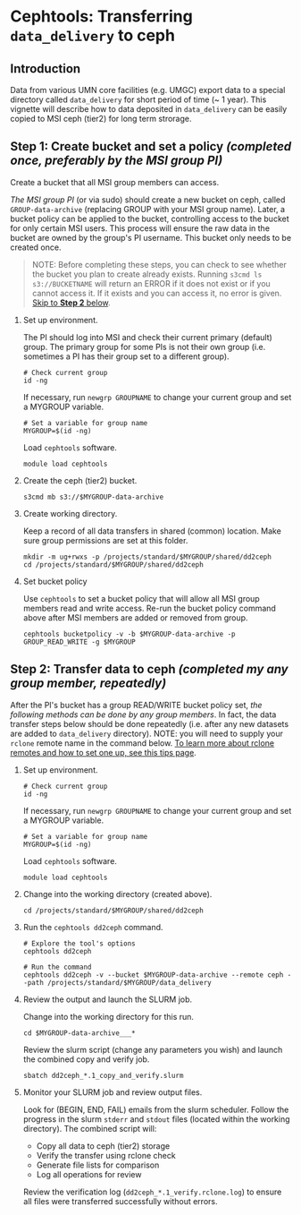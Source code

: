 # Cephtools: Transferring `data_delivery` to ceph

## Introduction

Data from various UMN core facilities (e.g. UMGC) export data to a special directory called `data_delivery` for short period of time (~ 1 year). This vignette will describe how to data deposited in `data_delivery` can be easily copied to MSI ceph (tier2) for long term strorage.

## Step 1: Create bucket and set a policy _(completed once, preferably by the MSI group PI)_

Create a bucket that all MSI group members can access.

_The MSI group PI_ (or via sudo) should create a new bucket on ceph, called `GROUP-data-archive` (replacing GROUP with your MSI group name). Later, a bucket policy can be applied to the bucket, controlling access to the bucket for only certain MSI users. This process will ensure the raw data in the bucket are owned by the group's PI username. This bucket only needs to be created once.

> NOTE: Before completing these steps, you can check to see whether the bucket you plan to create already exists. Running `s3cmd ls s3://BUCKETNAME` will return an ERROR if it does not exist or if you cannot access it. If it exists and you can access it, no error is given. [Skip to **Step 2** below](#step-2-transfer-data-to-ceph-completed-my-any-group-member-repeatedly).

1. Set up environment.

   The PI should log into MSI and check their current primary (default) group. The primary group for some PIs is not their own group (i.e. sometimes a PI has their group set to a different group).

   ```
   # Check current group
   id -ng
   ```

   If necessary, run `newgrp GROUPNAME` to change your current group and set a MYGROUP variable.

   ```
   # Set a variable for group name
   MYGROUP=$(id -ng)
   ```

   Load `cephtools` software.

   ```
   module load cephtools
   ```

2. Create the ceph (tier2) bucket.

   ```
   s3cmd mb s3://$MYGROUP-data-archive
   ```

3. Create working directory.

   Keep a record of all data transfers in shared (common) location. Make sure group permissions are set at this folder.

   ```
   mkdir -m ug+rwxs -p /projects/standard/$MYGROUP/shared/dd2ceph
   cd /projects/standard/$MYGROUP/shared/dd2ceph
   ```

4. Set bucket policy

   Use `cephtools` to set a bucket policy that will allow all MSI group members read and write access. Re-run the bucket policy command above after MSI members are added or removed from group.

   ```
   cephtools bucketpolicy -v -b $MYGROUP-data-archive -p GROUP_READ_WRITE -g $MYGROUP
   ```

## Step 2: Transfer data to ceph _(completed my any group member, repeatedly)_

After the PI's bucket has a group READ/WRITE bucket policy set, _the following methods can be done by any group members_. In fact, the data transfer steps below should be done repeatedly (i.e. after any new datasets are added to `data_delivery` directory). NOTE: you will need to supply your `rclone` remote name in the command below. [To learn more about rclone remotes and how to set one up, see this tips page](https://github.umn.edu/lmnp/tips/tree/main/rclone#umn-tier2-ceph).

1. Set up environment.

   ```
   # Check current group
   id -ng
   ```

   If necessary, run `newgrp GROUPNAME` to change your current group and set a MYGROUP variable.

   ```
   # Set a variable for group name
   MYGROUP=$(id -ng)
   ```

   Load `cephtools` software.

   ```
   module load cephtools
   ```

2. Change into the working directory (created above).

   ```
   cd /projects/standard/$MYGROUP/shared/dd2ceph
   ```

3. Run the `cephtools dd2ceph` command.

   ```
   # Explore the tool's options
   cephtools dd2ceph
   ```

   ```
   # Run the command
   cephtools dd2ceph -v --bucket $MYGROUP-data-archive --remote ceph --path /projects/standard/$MYGROUP/data_delivery
   ```

4. Review the output and launch the SLURM job.

   Change into the working directory for this run.

   ```
   cd $MYGROUP-data-archive___*
   ```

    Review the slurm script (change any parameters you wish) and launch the combined copy and verify job.

    ```
    sbatch dd2ceph_*.1_copy_and_verify.slurm
    ```

5. Monitor your SLURM job and review output files.

   Look for (BEGIN, END, FAIL) emails from the slurm scheduler. Follow the progress in the slurm `stderr` and `stdout` files (located within the working directory). The combined script will:
   
   - Copy all data to ceph (tier2) storage
   - Verify the transfer using rclone check
   - Generate file lists for comparison
   - Log all operations for review
   
   Review the verification log (`dd2ceph_*.1_verify.rclone.log`) to ensure all files were transferred successfully without errors.
